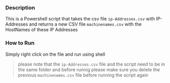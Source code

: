 ### Description 
 This is a Powershell script that takes the csv file `ip-Addresses.csv` with IP-Addresses and returns a new CSV file `machinenames.csv` with the HostNames of these IP Addresses
 
### How to Run 
Simply right click on the file and run using shell 
>please note that the `ip-Addresses.csv` file and the script need to be in the same folder and before runnig please make sure you delete the previous `machinenames.csv` file before running the script again
>
